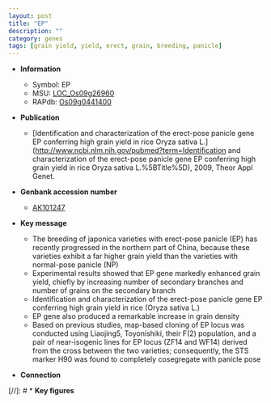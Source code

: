 ```yaml
---
layout: post
title: "EP"
description: ""
category: genes
tags: [grain yield, yield, erect, grain, breeding, panicle]
---
```


* **Information**  
    + Symbol: EP  
    + MSU: [LOC_Os09g26960](http://rice.uga.edu/cgi-bin/ORF_infopage.cgi?orf=LOC_Os09g26960)  
    + RAPdb: [Os09g0441400](https://rapdb.dna.affrc.go.jp/locus/?name=Os09g0441400)  

* **Publication**  
    + [Identification and characterization of the erect-pose panicle gene EP conferring high grain yield in rice Oryza sativa L.](http://www.ncbi.nlm.nih.gov/pubmed?term=Identification and characterization of the erect-pose panicle gene EP conferring high grain yield in rice Oryza sativa L.%5BTitle%5D), 2009, Theor Appl Genet.

* **Genbank accession number**  
    + [AK101247](http://www.ncbi.nlm.nih.gov/nuccore/AK101247)

* **Key message**  
    + The breeding of japonica varieties with erect-pose panicle (EP) has recently progressed in the northern part of China, because these varieties exhibit a far higher grain yield than the varieties with normal-pose panicle (NP)
    + Experimental results showed that EP gene markedly enhanced grain yield, chiefly by increasing number of secondary branches and number of grains on the secondary branch
    + Identification and characterization of the erect-pose panicle gene EP conferring high grain yield in rice (Oryza sativa L.)
    + EP gene also produced a remarkable increase in grain density
    + Based on previous studies, map-based cloning of EP locus was conducted using Liaojing5, Toyonishiki, their F(2) population, and a pair of near-isogenic lines for EP locus (ZF14 and WF14) derived from the cross between the two varieties; consequently, the STS marker H90 was found to completely cosegregate with panicle pose

* **Connection**  

[//]: # * **Key figures**  


